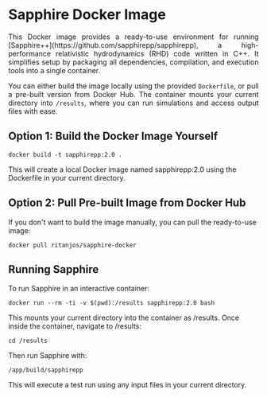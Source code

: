 # Sapphire Docker Image

<div align="justify">
This Docker image provides a ready-to-use environment for running [Sapphire++](https://github.com/sapphirepp/sapphirepp), a high-performance relativistic hydrodynamics (RHD) code written in C++. It simplifies setup by packaging all dependencies, compilation, and execution tools into a single container.

You can either build the image locally using the provided `Dockerfile`, or pull a pre-built version from Docker Hub. The container mounts your current directory into `/results`, where you can run simulations and access output files with ease.
</div>

## Option 1: Build the Docker Image Yourself
```
docker build -t sapphirepp:2.0 .
```
This will create a local Docker image named sapphirepp:2.0 using the Dockerfile in your current directory.

## Option 2: Pull Pre-built Image from Docker Hub

If you don't want to build the image manually, you can pull the ready-to-use image:
```
docker pull ritanjos/sapphire-docker 
```
## Running Sapphire

To run Sapphire in an interactive container:
```
docker run --rm -ti -v $(pwd):/results sapphirepp:2.0 bash
```
This mounts your current directory into the container as /results. Once inside the container, navigate to /results:
```
cd /results
```
Then run Sapphire with:
```
/app/build/sapphirepp
```
This will execute a test run using any input files in your current directory.


